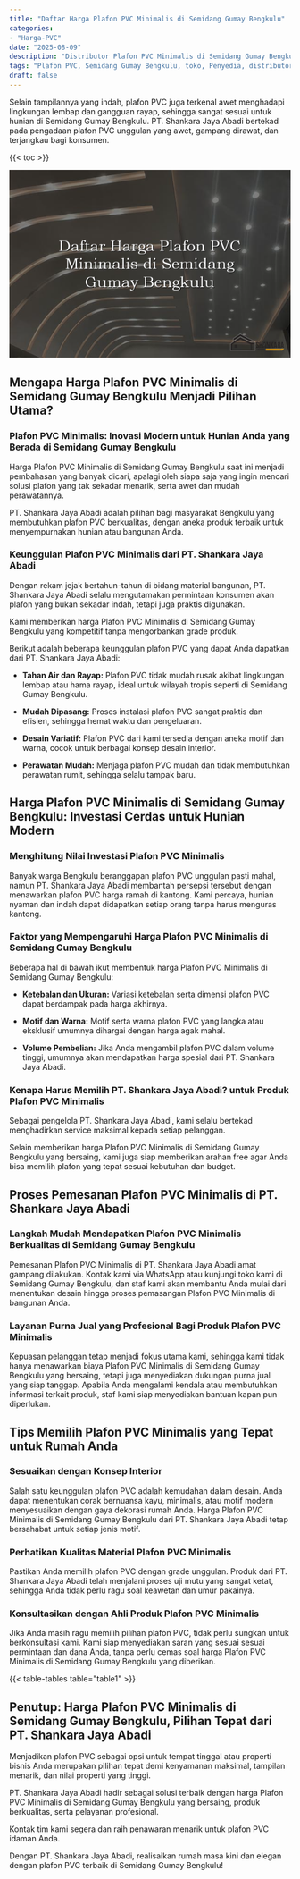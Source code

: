 ```yaml
---
title: "Daftar Harga Plafon PVC Minimalis di Semidang Gumay Bengkulu"
categories: 
- "Harga-PVC"
date: "2025-08-09"
description: "Distributor Plafon PVC Minimalis di Semidang Gumay Bengkulu untuk hunian, office, dan ritel. Produk terbaik, beragam motif, pilihan warna elegan, beserta jasa instalasi dikerjakan oleh teknisi berpengalaman serta jaminan resmi!|Layanan distribusi Plafon PVC Minimalis di Semidang Gumay Bengkulu untuk keperluan tempat tinggal, office, maupun gerai, dengan produk terbaik dan penempatan oleh tim berpengalaman serta garansi resmi.|Solusi Plafon PVC Minimalis di Semidang Gumay Bengkulu yang terpercaya untuk tempat tinggal, perkantoran, dan gerai, bersama produk berkualitas dan penempatan ditangani oleh tenaga ahli ahli dan garansi resmi.|Penjualan Plafon PVC Minimalis di Semidang Gumay Bengkulu untuk hunian, kantor, dan toko, beserta material berkualitas dan penempatan ditangani oleh tim ahli, dilengkapi dengan jaminan resmi.}"
tags: "Plafon PVC, Semidang Gumay Bengkulu, toko, Penyedia, distributor"
draft: false
---
```


Selain tampilannya yang indah, plafon PVC juga terkenal awet menghadapi lingkungan lembap dan gangguan rayap, sehingga sangat sesuai untuk hunian di Semidang Gumay Bengkulu. PT. Shankara Jaya Abadi bertekad pada pengadaan plafon PVC unggulan yang awet, gampang dirawat, dan terjangkau bagi konsumen.

{{< toc >}}

![Daftar Harga Plafon PVC Minimalis di Semidang Gumay Bengkulu](/images/Harga-PVC/Daftar-Harga-Plafon-PVC-Minimalis-di-Semidang-Gumay-Bengkulu.png)


## Mengapa Harga Plafon PVC Minimalis di Semidang Gumay Bengkulu Menjadi Pilihan Utama?

### Plafon PVC Minimalis: Inovasi Modern untuk Hunian Anda yang Berada di Semidang Gumay Bengkulu

Harga Plafon PVC Minimalis di Semidang Gumay Bengkulu saat ini menjadi pembahasan yang banyak dicari, apalagi oleh siapa saja yang ingin mencari solusi plafon yang tak sekadar menarik, serta awet dan mudah perawatannya.

PT. Shankara Jaya Abadi adalah pilihan bagi masyarakat Bengkulu yang membutuhkan plafon PVC berkualitas, dengan aneka produk terbaik untuk menyempurnakan hunian atau bangunan Anda.

### Keunggulan Plafon PVC Minimalis dari PT. Shankara Jaya Abadi

Dengan rekam jejak bertahun-tahun di bidang material bangunan, PT. Shankara Jaya Abadi selalu mengutamakan permintaan konsumen akan plafon yang bukan sekadar indah, tetapi juga praktis digunakan.

Kami memberikan harga Plafon PVC Minimalis di Semidang Gumay Bengkulu yang kompetitif tanpa mengorbankan grade produk.

Berikut adalah beberapa keunggulan plafon PVC yang dapat Anda dapatkan dari PT. Shankara Jaya Abadi:

- **Tahan Air dan Rayap:** Plafon PVC tidak mudah rusak akibat lingkungan lembap atau hama rayap, ideal untuk wilayah tropis seperti di Semidang Gumay Bengkulu.

- **Mudah Dipasang:** Proses instalasi plafon PVC sangat praktis dan efisien, sehingga hemat waktu dan pengeluaran.

- **Desain Variatif:** Plafon PVC dari kami tersedia dengan aneka motif dan warna, cocok untuk berbagai konsep desain interior.

- **Perawatan Mudah:** Menjaga plafon PVC mudah dan tidak membutuhkan perawatan rumit, sehingga selalu tampak baru.

## Harga Plafon PVC Minimalis di Semidang Gumay Bengkulu: Investasi Cerdas untuk Hunian Modern

### Menghitung Nilai Investasi Plafon PVC Minimalis

Banyak warga Bengkulu beranggapan plafon PVC unggulan pasti mahal, namun PT. Shankara Jaya Abadi membantah persepsi tersebut dengan menawarkan plafon PVC harga ramah di kantong. Kami percaya, hunian nyaman dan indah dapat didapatkan setiap orang tanpa harus menguras kantong.

### Faktor yang Mempengaruhi Harga Plafon PVC Minimalis di Semidang Gumay Bengkulu

Beberapa hal di bawah ikut membentuk harga Plafon PVC Minimalis di Semidang Gumay Bengkulu:

- **Ketebalan dan Ukuran:** Variasi ketebalan serta dimensi plafon PVC dapat berdampak pada harga akhirnya.

- **Motif dan Warna:** Motif serta warna plafon PVC yang langka atau eksklusif umumnya dihargai dengan harga agak mahal.

- **Volume Pembelian:** Jika Anda mengambil plafon PVC dalam volume tinggi, umumnya akan mendapatkan harga spesial dari PT. Shankara Jaya Abadi.

### Kenapa Harus Memilih PT. Shankara Jaya Abadi? untuk Produk Plafon PVC Minimalis

Sebagai pengelola PT. Shankara Jaya Abadi, kami selalu bertekad menghadirkan service maksimal kepada setiap pelanggan.

Selain memberikan harga Plafon PVC Minimalis di Semidang Gumay Bengkulu yang bersaing, kami juga siap memberikan arahan free agar Anda bisa memilih plafon yang tepat sesuai kebutuhan dan budget.

## Proses Pemesanan Plafon PVC Minimalis di PT. Shankara Jaya Abadi

### Langkah Mudah Mendapatkan Plafon PVC Minimalis Berkualitas di Semidang Gumay Bengkulu

Pemesanan Plafon PVC Minimalis di PT. Shankara Jaya Abadi amat gampang dilakukan. Kontak kami via WhatsApp atau kunjungi toko kami di Semidang Gumay Bengkulu, dan staf kami akan membantu Anda mulai dari menentukan desain hingga proses pemasangan Plafon PVC Minimalis di bangunan Anda.

### Layanan Purna Jual yang Profesional Bagi Produk Plafon PVC Minimalis

Kepuasan pelanggan tetap menjadi fokus utama kami, sehingga kami tidak hanya menawarkan biaya Plafon PVC Minimalis di Semidang Gumay Bengkulu yang bersaing, tetapi juga menyediakan dukungan purna jual yang siap tanggap. Apabila Anda mengalami kendala atau membutuhkan informasi terkait produk, staf kami siap menyediakan bantuan kapan pun diperlukan.

## Tips Memilih Plafon PVC Minimalis yang Tepat untuk Rumah Anda

### Sesuaikan dengan Konsep Interior

Salah satu keunggulan plafon PVC adalah kemudahan dalam desain. Anda dapat menentukan corak bernuansa kayu, minimalis, atau motif modern menyesuaikan dengan gaya dekorasi rumah Anda. Harga Plafon PVC Minimalis di Semidang Gumay Bengkulu dari PT. Shankara Jaya Abadi tetap bersahabat untuk setiap jenis motif.

### Perhatikan Kualitas Material Plafon PVC Minimalis

Pastikan Anda memilih plafon PVC dengan grade unggulan. Produk dari PT. Shankara Jaya Abadi telah menjalani proses uji mutu yang sangat ketat, sehingga Anda tidak perlu ragu soal keawetan dan umur pakainya.

### Konsultasikan dengan Ahli Produk Plafon PVC Minimalis

Jika Anda masih ragu memilih pilihan plafon PVC, tidak perlu sungkan untuk berkonsultasi kami. Kami siap menyediakan saran yang sesuai sesuai permintaan dan dana Anda, tanpa perlu cemas soal harga Plafon PVC Minimalis di Semidang Gumay Bengkulu yang diberikan.

{{< table-tables table="table1" >}}

## Penutup: Harga Plafon PVC Minimalis di Semidang Gumay Bengkulu, Pilihan Tepat dari PT. Shankara Jaya Abadi

Menjadikan plafon PVC sebagai opsi untuk tempat tinggal atau properti bisnis Anda merupakan pilihan tepat demi kenyamanan maksimal, tampilan menarik, dan nilai properti yang tinggi.

PT. Shankara Jaya Abadi hadir sebagai solusi terbaik dengan harga Plafon PVC Minimalis di Semidang Gumay Bengkulu yang bersaing, produk berkualitas, serta pelayanan profesional.

Kontak tim kami segera dan raih penawaran menarik untuk plafon PVC idaman Anda.

Dengan PT. Shankara Jaya Abadi, realisaikan rumah masa kini dan elegan dengan plafon PVC terbaik di Semidang Gumay Bengkulu!